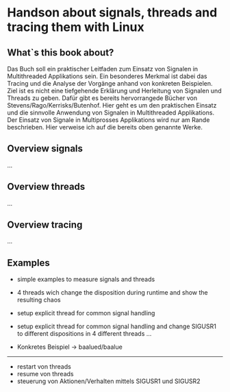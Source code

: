 Handson about signals, threads and tracing them with Linux
==========================================================


What`s this book about?
-----------------------

Das Buch soll ein praktischer Leitfaden zum Einsatz von Signalen in Multithreaded Applikations sein. Ein besonderes Merkmal ist dabei das Tracing und die Analyse der Vorgänge anhand von konkreten Beispielen. Ziel ist es nicht eine tiefgehende Erklärung und Herleitung von Signalen und Threads zu geben. Dafür gibt es bereits hervorrangede Bücher von Stevens/Rago/Kerrisks/Butenhof. Hier geht es um den praktischen Einsatz und die sinnvolle Anwendung von Signalen in Multithreaded Applikations.
Der Einsatz von Signale in Multiprosses Applikations wird nur am Rande beschrieben. Hier verweise ich auf die bereits oben genannte Werke.


Overview signals
----------------
...


Overview threads
----------------
...


Overview tracing
----------------
...


Examples
--------

- simple examples to measure signals and threads
- 4 threads wich change the disposition during runtime and show the resulting chaos
- setup explicit thread for common signal handling
- setup explicit thread for common signal handling and change SIGUSR1 to different dispositions in 4 different threads ...

- Konkretes Beispiel -> baalued/baalue



----

- restart von threads
- resume von threads
- steuerung von Aktionen/Verhalten mittels SIGUSR1 und SIGUSR2